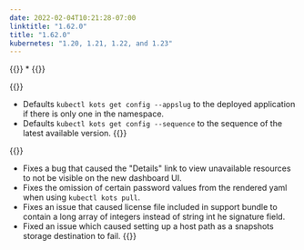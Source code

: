 ```yaml
---
date: 2022-02-04T10:21:28-07:00
linktitle: "1.62.0"
title: "1.62.0"
kubernetes: "1.20, 1.21, 1.22, and 1.23"
---
```


{{<features>}}
* 
{{</features>}}

{{<changes>}}
* Defaults `kubectl kots get config --appslug` to the deployed application if there is only one in the namespace.
* Defaults `kubectl kots get config --sequence` to the sequence of the latest available version.
{{</changes>}}

{{<fixes>}}
* Fixes a bug that caused the "Details" link to view unavailable resources to not be visible on the new dashboard UI.
* Fixes the omission of certain password values from the rendered yaml when using `kubectl kots pull`.
* Fixes an issue that caused license file included in support bundle to contain a long array of integers instead of string int he signature field.
* Fixed an issue which caused setting up a host path as a snapshots storage destination to fail.
{{</fixes>}}
